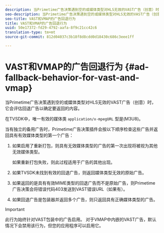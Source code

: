 ```yaml
---
description: 当Primetime广告决策遇到空的或媒体类型对HLS无效的VAST广告（创意）时，它会评估回退广告以确定要返回的内容。
seo-description: 当Primetime广告决策遇到空的或媒体类型对HLS无效的VAST广告（创意）时，它会评估回退广告以确定要返回的内容。
seo-title: VAST和VMAP的广告回退行为
title: VAST和VMAP的广告回退行为
uuid: 50e17372-fd29-4792-aafa-8f9c21cc42c6
translation-type: tm+mt
source-git-commit: 812d04037c3b18f8d8cdd0d18430c686c3eee1ff

---
```



# VAST和VMAP的广告回退行为 {#ad-fallback-behavior-for-vast-and-vmap}

当Primetime广告决策遇到空的或媒体类型对HLS无效的VAST广告（创意）时，它会评估回退广告以确定要返回的内容。

<!--<a id="section_9F60AF00CE9645848EAAF8C06A9E426B"></a>-->

在TVSDK中，唯一有效的媒体类 `application/x-mpegURL` 型是(M3U8)。

当有独立的备用广告时，Primetime广告决策插件会按以下顺序检查这些广告并返回具有有效媒体类型的第一个广告：

1. 如果启用了重新打包，则具有无效媒体类型的广告的第一次出现将被视为其他无效媒体类型。

   如果重新打包失败，则此过程适用于广告的其他出现。
1. 如果TVSDK未找到有效的回退广告，则返回媒体类型无效的原始广告。
1. 如果返回的是具有有效MIME类型的回退广告而不是原始广告，则Primetime广告决策会将错误代码403发送到VAST错误URL（如果有）。
1. 如果回退广告是包装器并返回多个广告，则只返回具有正确媒体类型的广告。

>[!IMPORTANT]
>
>此行为始终针对VAST包装中的广告启用。 对于VMAP中内嵌的VAST广告，默认情况下会禁用该行为，但您的应用程序可以启用它。

